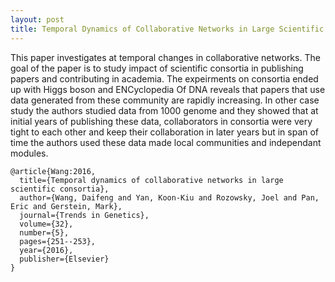```yaml
---
layout: post
title: Temporal Dynamics of Collaborative Networks in Large Scientific Consortia.
---
```


This paper investigates at temporal changes in collaborative networks. 
The goal of the paper is to study impact of scientific consortia in publishing papers and contributing in academia. 
The expeirments on consortia ended up with Higgs boson and ENCyclopedia Of DNA reveals that papers that use data generated from these community are rapidly increasing. 
In other case study the authors studied data from 1000 genome and they showed that at initial years of publishing these data, collaborators in consortia were very tight to each other and keep their collaboration in later years but in span of time the authors used these data made local communities and independant modules. 

```
@article{Wang:2016,
  title={Temporal dynamics of collaborative networks in large scientific consortia},
  author={Wang, Daifeng and Yan, Koon-Kiu and Rozowsky, Joel and Pan, Eric and Gerstein, Mark},
  journal={Trends in Genetics},
  volume={32},
  number={5},
  pages={251--253},
  year={2016},
  publisher={Elsevier}
}
```
